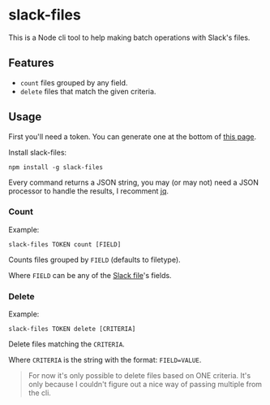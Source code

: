 # slack-files

This is a Node cli tool to help making batch operations with Slack's files.

## Features

- `count` files grouped by any field.
- `delete` files that match the given criteria.

## Usage

First you'll need a token.
You can generate one at the bottom of [this page](https://api.slack.com/web).

Install slack-files:

    npm install -g slack-files

Every command returns a JSON string, you may (or may not) need a JSON processor
to handle the results, I recomment [jq](https://stedolan.github.io/jq/).

### Count

Example:

    slack-files TOKEN count [FIELD]

Counts files grouped by `FIELD` (defaults to filetype).

Where `FIELD` can be any of the [Slack file](https://api.slack.com/types/file)'s
fields.

### Delete

Example:

    slack-files TOKEN delete [CRITERIA]

Delete files matching the `CRITERIA`.

Where `CRITERIA` is the string with the format: `FIELD=VALUE`.

> For now it's only possible to delete files based on ONE criteria.
> It's only because I couldn't figure out a nice way of passing multiple from the cli.
